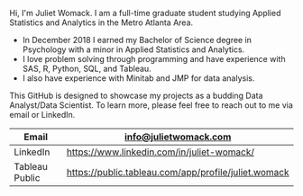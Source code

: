 Hi, I'm Juliet Womack. I am a full-time graduate student studying Applied Statistics and Analytics in the Metro Atlanta Area. 
- In December 2018 I earned my Bachelor of Science degree in Psychology with a minor in Applied Statistics and Analytics. 
- I love problem solving through programming and have experience with SAS, R, Python, SQL, and Tableau.
- I also have experience with Minitab and JMP for data analysis.

This GitHub is designed to showcase my projects as a budding Data Analyst/Data Scientist. To learn more, please feel free to reach out to me via email or LinkedIn.

| Email          | info@julietwomack.com                                |
|----------------|------------------------------------------------------|
| LinkedIn       | https://www.linkedin.com/in/juliet-womack/           |
| Tableau Public | https://public.tableau.com/app/profile/juliet.womack |
